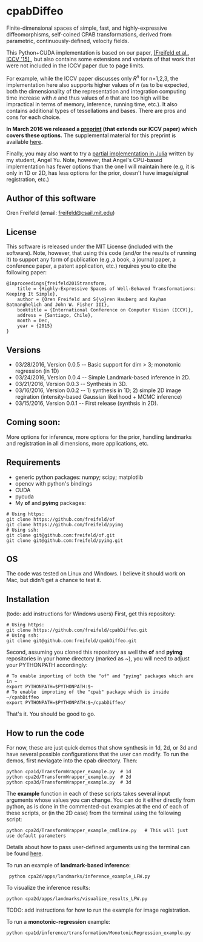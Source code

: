 # cpabDiffeo
Finite-dimensional spaces of simple, fast, and highly-expressive diffeomorphisms, self-coined CPAB transformations, derived from parametric, continuously-defined, velocity fields.

This Python+CUDA implementation is based on our paper, [\[Freifeld et al., ICCV '15\] ](http://people.csail.mit.edu/freifeld/publications.htm), but also contains some extensions and variants of that work that were not included in the ICCV paper due to page limits. 

For example, while the ICCV paper discusses only $R^n$ for n=1,2,3, the implementation here also supports higher values of $n$ (as to be expected, both the dimensionality of the representation and integration computing time increase with $n$ and thus values of $n$ that are too high will be impractical in terms of memory, inference, running time, etc.).
It also contains additional types of tessellations and bases. There are pros and cons for each choice.

**In March 2016 we released a [preprint](http://people.csail.mit.edu/freifeld/papers/freifeld_CPAB_preprint_2016.pdf) (that
extends our ICCV paper) which covers these options.** The supplemental material for this preprint is available [here](http://people.csail.mit.edu/freifeld/papers/freifeld_CPAB_preprint_2016_supmat.pdf).

Finally, you may also want to try a [partial implementation in Julia](https://github.com/angel8yu/cpab-diffeo-julia) written by my student, Angel Yu. Note, however, that Angel's CPU-based implementation has fewer options than the one I will maintain here (e.g, it is only in 1D or 2D, has less options for the prior, doesn't have image/signal registration, etc.)

## Author of this software

Oren Freifeld (email: freifeld@csail.mit.edu)

## License

This software is released under the MIT License (included with the software). Note, however, that using this code (and/or the results of running it) to support any form of publication (e.g.,a book, a journal paper, a conference paper, a patent application, etc.) requires you to cite the following paper:

```
@inproceedings{freifeld2015transform,
    title = {Highly-Expressive Spaces of Well-Behaved Transformations: Keeping It Simple},
    author = {Oren Freifeld and S{\o}ren Hauberg and Kayhan Batmanghelich and John W. Fisher III},
    booktitle = {International Conference on Computer Vision (ICCV)},
    address = {Santiago, Chile},
    month = Dec,
    year = {2015}
}
```

## Versions
- 03/28/2016, Version 0.0.5  -- Basic support for dim > 3; monotonic regression (in 1D)
- 03/24/2016, Version 0.0.4  -- Simple Landmark-based inference in 2D.
- 03/21/2016, Version 0.0.3  -- Synthesis in 3D.
- 03/16/2016, Version 0.0.2  -- 1) synthesis in 1D; 2) simple 2D image regiration (intensity-based Gaussian likelihood + MCMC inference)
- 03/15/2016, Version 0.0.1  -- First release (synthsis in 2D).

## Coming soon: 
More options for inference, more options for the prior, handling landmarks and registration in all dimensions, more applications, etc. 

## Requirements
- generic python packages: numpy; scipy; matplotlib
- opencv with python's bindings
- CUDA
- pycuda
- My **of** and **pyimg** packages:
```
# Using https:
git clone https://github.com/freifeld/of
git clone https://github.com/freifeld/pyimg
# Using ssh:
git clone git@github.com:freifeld/of.git
git clone git@github.com:freifeld/pyimg.git
```
## OS
The code was tested on Linux and Windows. I believe it should work on Mac, but didn't get a chance to test it.

## Installation
(todo: add instructions for Windows users)
First, get this repository:
```
# Using https:
git clone https://github.com/freifeld/cpabDiffeo.git
# Using ssh:
git clone git@github.com:freifeld/cpabDiffeo.git
```
Second, assuming you cloned this repository as well the **of** and **pyimg** repositories in your home directory (marked as ~), you
will need to adjust your PYTHONPATH accordingly:
```
# To enable importing of both the "of" and "pyimg" packages which are in ~
export PYTHONPATH=$PYTHONPATH:$~    
# To enable  improting of the "cpab" package which is inside ~/cpabDiffeo
export PYTHONPATH=$PYTHONPATH:$~/cpabDiffeo/  
```
That's it. You should be good to go.
## How to run the code
For now, these are just quick demos that show synthesis in 1d, 2d, or 3d and have several possible configurations that the user can modify. To run the demos, first neviagate into the cpab directory. Then:
```
python cpa1d/TransformWrapper_example.py  # 1d 
python cpa2d/TransformWrapper_example.py  # 2d 
python cpa3d/TransformWrapper_example.py  # 3d 

```
The **example** function in each of these scripts takes several input arguments whose values you can change. 
You can do it either directly from python, as is done in the commented-out examples at the end of each of these scripts,
or (in the 2D case) from the terminal using the following script:
```
python cpa2d/TransformWrapper_example_cmdline.py   # This will just use default parameters
```
Details about how to pass user-defined arguments using the terminal can be found [here](README_cmdline_options.md).

To run an example of **landmark-based inference**:
```
 python cpa2d/apps/landmarks/inference_example_LFW.py
```
To visualize the inference results:
```
python cpa2d/apps/landmarks/visualize_results_LFW.py
```

TODO: add instructions for how to run the example for image registration.

To run a **monotonic-regression** example:
```
python cpa1d/inference/transformation/MonotonicRegression_example.py
```
